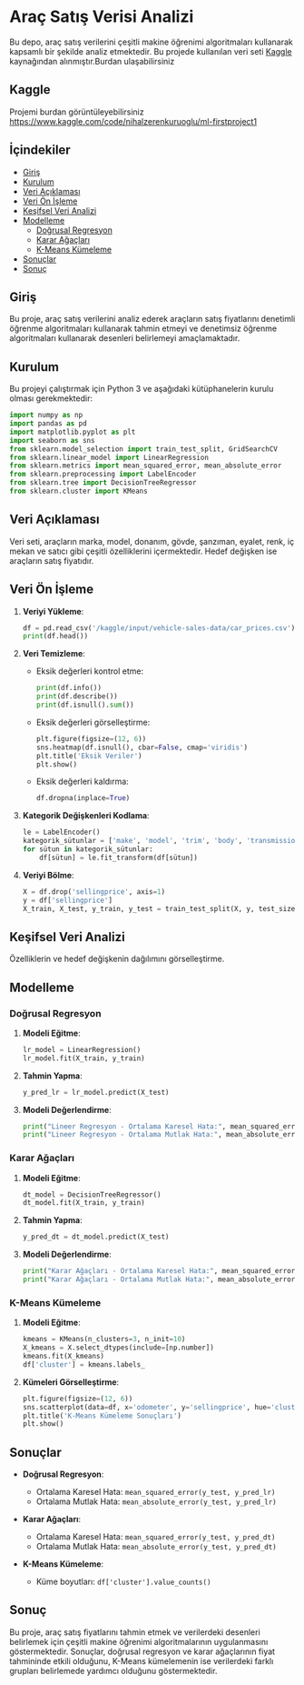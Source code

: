 
# Araç Satış Verisi Analizi

Bu depo, araç satış verilerini çeşitli makine öğrenimi algoritmaları kullanarak kapsamlı bir şekilde analiz etmektedir. Bu projede kullanılan veri seti [Kaggle](https://www.kaggle.com/datasets/syedanwarafridi/vehicle-sales-data) kaynağından alınmıştır.Burdan ulaşabilirsiniz



 ## Kaggle 
Projemi burdan görüntüleyebilirsiniz https://www.kaggle.com/code/nihalzerenkuruoglu/ml-firstproject1 




## İçindekiler
- [Giriş](#giriş)
- [Kurulum](#kurulum)
- [Veri Açıklaması](#veri-açıklaması)
- [Veri Ön İşleme](#veri-ön-işleme)
- [Keşifsel Veri Analizi](#keşifsel-veri-analizi)
- [Modelleme](#modelleme)
  - [Doğrusal Regresyon](#doğrusal-regresyon)
  - [Karar Ağaçları](#karar-ağaçları)
  - [K-Means Kümeleme](#k-means-kümeleme)
- [Sonuçlar](#sonuçlar)
- [Sonuç](#sonuç)

## Giriş
Bu proje, araç satış verilerini analiz ederek araçların satış fiyatlarını denetimli öğrenme algoritmaları kullanarak tahmin etmeyi ve denetimsiz öğrenme algoritmaları kullanarak desenleri belirlemeyi amaçlamaktadır.

## Kurulum
Bu projeyi çalıştırmak için Python 3 ve aşağıdaki kütüphanelerin kurulu olması gerekmektedir:
```python
import numpy as np
import pandas as pd
import matplotlib.pyplot as plt
import seaborn as sns
from sklearn.model_selection import train_test_split, GridSearchCV
from sklearn.linear_model import LinearRegression
from sklearn.metrics import mean_squared_error, mean_absolute_error
from sklearn.preprocessing import LabelEncoder
from sklearn.tree import DecisionTreeRegressor
from sklearn.cluster import KMeans
```

## Veri Açıklaması
Veri seti, araçların marka, model, donanım, gövde, şanzıman, eyalet, renk, iç mekan ve satıcı gibi çeşitli özelliklerini içermektedir. Hedef değişken ise araçların satış fiyatıdır.

## Veri Ön İşleme
1. **Veriyi Yükleme**:
    ```python
    df = pd.read_csv('/kaggle/input/vehicle-sales-data/car_prices.csv')
    print(df.head())
    ```

2. **Veri Temizleme**:
    - Eksik değerleri kontrol etme:
        ```python
        print(df.info())
        print(df.describe())
        print(df.isnull().sum())
        ```
    - Eksik değerleri görselleştirme:
        ```python
        plt.figure(figsize=(12, 6))
        sns.heatmap(df.isnull(), cbar=False, cmap='viridis')
        plt.title('Eksik Veriler')
        plt.show()
        ```
    - Eksik değerleri kaldırma:
        ```python
        df.dropna(inplace=True)
        ```

3. **Kategorik Değişkenleri Kodlama**:
    ```python
    le = LabelEncoder()
    kategorik_sütunlar = ['make', 'model', 'trim', 'body', 'transmission', 'state', 'color', 'interior', 'seller']
    for sütun in kategorik_sütunlar:
        df[sütun] = le.fit_transform(df[sütun])
    ```

4. **Veriyi Bölme**:
    ```python
    X = df.drop('sellingprice', axis=1)
    y = df['sellingprice']
    X_train, X_test, y_train, y_test = train_test_split(X, y, test_size=0.2, random_state=42)
    ```

## Keşifsel Veri Analizi
Özelliklerin ve hedef değişkenin dağılımını görselleştirme.

## Modelleme

### Doğrusal Regresyon
1. **Modeli Eğitme**:
    ```python
    lr_model = LinearRegression()
    lr_model.fit(X_train, y_train)
    ```
2. **Tahmin Yapma**:
    ```python
    y_pred_lr = lr_model.predict(X_test)
    ```
3. **Modeli Değerlendirme**:
    ```python
    print("Lineer Regresyon - Ortalama Karesel Hata:", mean_squared_error(y_test, y_pred_lr))
    print("Lineer Regresyon - Ortalama Mutlak Hata:", mean_absolute_error(y_test, y_pred_lr))
    ```

### Karar Ağaçları
1. **Modeli Eğitme**:
    ```python
    dt_model = DecisionTreeRegressor()
    dt_model.fit(X_train, y_train)
    ```
2. **Tahmin Yapma**:
    ```python
    y_pred_dt = dt_model.predict(X_test)
    ```
3. **Modeli Değerlendirme**:
    ```python
    print("Karar Ağaçları - Ortalama Karesel Hata:", mean_squared_error(y_test, y_pred_dt))
    print("Karar Ağaçları - Ortalama Mutlak Hata:", mean_absolute_error(y_test, y_pred_dt))
    ```

### K-Means Kümeleme
1. **Modeli Eğitme**:
    ```python
    kmeans = KMeans(n_clusters=3, n_init=10)
    X_kmeans = X.select_dtypes(include=[np.number])
    kmeans.fit(X_kmeans)
    df['cluster'] = kmeans.labels_
    ```
2. **Kümeleri Görselleştirme**:
    ```python
    plt.figure(figsize=(12, 6))
    sns.scatterplot(data=df, x='odometer', y='sellingprice', hue='cluster', palette='viridis')
    plt.title('K-Means Kümeleme Sonuçları')
    plt.show()
    ```

## Sonuçlar
- **Doğrusal Regresyon**:
    - Ortalama Karesel Hata: `mean_squared_error(y_test, y_pred_lr)`
    - Ortalama Mutlak Hata: `mean_absolute_error(y_test, y_pred_lr)`

- **Karar Ağaçları**:
    - Ortalama Karesel Hata: `mean_squared_error(y_test, y_pred_dt)`
    - Ortalama Mutlak Hata: `mean_absolute_error(y_test, y_pred_dt)`

- **K-Means Kümeleme**:
    - Küme boyutları: `df['cluster'].value_counts()`

## Sonuç
Bu proje, araç satış fiyatlarını tahmin etmek ve verilerdeki desenleri belirlemek için çeşitli makine öğrenimi algoritmalarının uygulanmasını göstermektedir. Sonuçlar, doğrusal regresyon ve karar ağaçlarının fiyat tahmininde etkili olduğunu, K-Means kümelemenin ise verilerdeki farklı grupları belirlemede yardımcı olduğunu göstermektedir.
